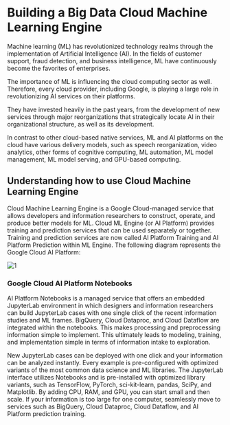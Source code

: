 
# Building a Big Data Cloud Machine Learning Engine

Machine learning (ML) has revolutionized technology realms through the implementation of Artificial Intelligence (AI). In the fields of customer support, fraud detection, and business intelligence, ML have continuously become the favorites of enterprises.

The importance of ML is influencing the cloud computing sector as well. Therefore, every cloud provider, including Google, is playing a large role in revolutionizing AI services on their platforms.

They have invested heavily in the past years, from the development of new services through major reorganizations that strategically locate AI in their organizational structure, as well as its development.

In contrast to other cloud-based native services, ML and AI platforms on the cloud have various delivery models, such as speech reorganization, video analytics, other forms of cognitive computing, ML automation, ML model management, ML model serving, and GPU-based computing.


## Understanding how to use Cloud Machine Learning Engine


Cloud Machine Learning Engine is a Google Cloud-managed service that allows developers and information researchers to construct, operate, and produce better models for ML. Cloud ML Engine (or AI Platform) provides training and prediction services that can be used separately or together. Training and prediction services are now called AI Platform Training and AI Platform Prediction within ML Engine. The following diagram represents the Google Cloud AI Platform:


![1](https://user-images.githubusercontent.com/23625821/122711845-305e1700-d263-11eb-87b1-96f40857ed0b.png)

### Google Cloud AI Platform Notebooks

AI Platform Notebooks is a managed service that offers an embedded JupyterLab environment in which designers and information researchers can build JupyterLab cases with one single click of the recent information studies and ML frames. BigQuery, Cloud Dataproc, and Cloud Dataflow are integrated within the notebooks. This makes processing and preprocessing information simple to implement. This ultimately leads to modeling, training, and implementation simple in terms of information intake to exploration.

New JupyterLab cases can be deployed with one click and your information can be analyzed instantly. Every example is pre-configured with optimized variants of the most common data science and ML libraries. The JupyterLab interface utilizes Notebooks and is pre-installed with optimized library variants, such as TensorFlow, PyTorch, sci-kit-learn, pandas, SciPy, and Matplotlib. By adding CPU, RAM, and GPU, you can start small and then scale. If your information is too large for one computer, seamlessly move to services such as BigQuery, Cloud Dataproc, Cloud Dataflow, and AI Platform prediction training.



